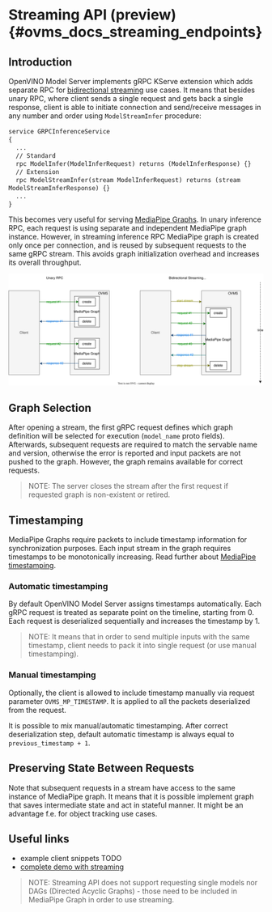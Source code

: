 # Streaming API (preview) {#ovms_docs_streaming_endpoints}

## Introduction
OpenVINO Model Server implements gRPC KServe extension which adds separate RPC for [bidirectional streaming](https://grpc.io/docs/what-is-grpc/core-concepts/#bidirectional-streaming-rpc) use cases. It means that besides unary RPC, where client sends a single request and gets back a single response, client is able to initiate connection and send/receive messages in any number and order using `ModelStreamInfer` procedure:

```
service GRPCInferenceService
{
  ...
  // Standard
  rpc ModelInfer(ModelInferRequest) returns (ModelInferResponse) {}
  // Extension
  rpc ModelStreamInfer(stream ModelInferRequest) returns (stream ModelStreamInferResponse) {}
  ...
}
```

This becomes very useful for serving [MediaPipe Graphs](./mediapipe.md). In unary inference RPC, each request is using separate and independent MediaPipe graph instance.
However, in streaming inference RPC MediaPipe graph is created only once per connection, and is reused by subsequent requests to the same gRPC stream. This avoids graph initialization overhead and increases its overall throughput.

![diagram](streaming_diagram.svg)

## Graph Selection
After opening a stream, the first gRPC request defines which graph definition will be selected for execution (`model_name` proto fields).
Afterwards, subsequent requests are required to match the servable name and version, otherwise the error is reported and input packets are not pushed to the graph. However, the graph remains available for correct requests.

> NOTE: The server closes the stream after the first request if requested graph is non-existent or retired.

## Timestamping
MediaPipe Graphs require packets to include timestamp information for synchronization purposes. Each input stream in the graph requires timestamps to be monotonically increasing. Read further about [MediaPipe timestamping](https://developers.google.com/mediapipe/framework/framework_concepts/synchronization#timestamp_synchronization).

### Automatic timestamping
By default OpenVINO Model Server assigns timestamps automatically. Each gRPC request is treated as separate point on the timeline, starting from 0. Each request is deserialized sequentially and increases the timestamp by 1.

> NOTE: It means that in order to send multiple inputs with the same timestamp, client needs to pack it into single request (or use manual timestamping).

### Manual timestamping
Optionally, the client is allowed to include timestamp manually via request parameter `OVMS_MP_TIMESTAMP`. It is applied to all the packets deserialized from the request.

It is possible to mix manual/automatic timestamping. After correct deserialization step, default automatic timestamp is always equal to `previous_timestamp + 1`.

## Preserving State Between Requests
Note that subsequent requests in a stream have access to the same instance of MediaPipe graph. It means that it is possible implement graph that saves intermediate state and act in stateful manner. It might be an advantage f.e. for object tracking use cases.

## Useful links
- example client snippets TODO
- [complete demo with streaming](../demos/mediapipe/holistic_tracking/README.md)

> NOTE: Streaming API does not support requesting single models nor DAGs (Directed Acyclic Graphs) - those need to be included in MediaPipe Graph in order to use streaming.

